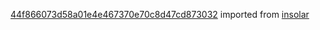 [44f866073d58a01e4e467370e70c8d47cd873032](https://github.com/insolar/insolar/commit/44f866073d58a01e4e467370e70c8d47cd873032) imported from [insolar](https://github.com/insolar/insolar)
